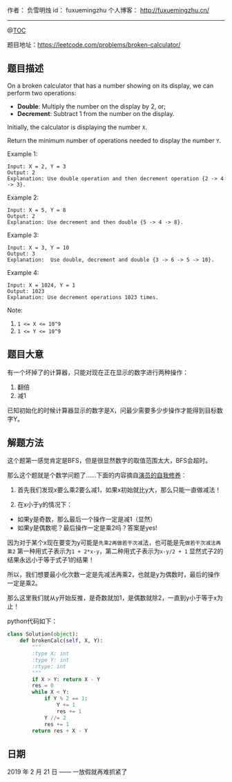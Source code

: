 作者： 负雪明烛
id：	fuxuemingzhu
个人博客：	http://fuxuemingzhu.cn/

---
@[TOC](目录)


题目地址：https://leetcode.com/problems/broken-calculator/


## 题目描述

On a broken calculator that has a number showing on its display, we can perform two operations:

- **Double**: Multiply the number on the display by 2, or;
- **Decrement**: Subtract 1 from the number on the display.

Initially, the calculator is displaying the number ``X``.

Return the minimum number of operations needed to display the number ``Y``.

Example 1:

    Input: X = 2, Y = 3
    Output: 2
    Explanation: Use double operation and then decrement operation {2 -> 4 -> 3}.

Example 2:

    Input: X = 5, Y = 8
    Output: 2
    Explanation: Use decrement and then double {5 -> 4 -> 8}.

Example 3:

    Input: X = 3, Y = 10
    Output: 3
    Explanation:  Use double, decrement and double {3 -> 6 -> 5 -> 10}.

Example 4:
    
    Input: X = 1024, Y = 1
    Output: 1023
    Explanation: Use decrement operations 1023 times.
 

Note:

1. ``1 <= X <= 10^9``
1. ``1 <= Y <= 10^9``


## 题目大意

有一个坏掉了的计算器，只能对现在正在显示的数字进行两种操作：

1. 翻倍
2. 减1

已知初始化的时候计算器显示的数字是X，问最少需要多少步操作才能得到目标数字Y。

## 解题方法

这个题第一感觉肯定是BFS，但是很显然数字的取值范围太大，BFS会超时。

那么这个题就是个数学问题了……下面的内容摘自[演员的自我修养][1]：

1. 首先我们发现x要么乘2要么减1，如果x初始就比y大，那么只能一直做减法！

2. 在x小于y的情况下：

- 如果y是奇数，那么最后一个操作一定是减1（显然）
- 如果y是偶数呢？最后操作一定是乘2吗？答案是yes!

因为对于某个x现在要变为y可能是``先乘2再做若干次减``法，也可能是先``做若干次减法再乘2``
第一种用式子表示为``1 + 2*x-y``，第二种用式子表示为``x-y/2 + 1``
显然式子2的结果永远小于等于式子1的结果！

所以，我们想要最小化次数一定是先减法再乘2，也就是y为偶数时，最后的操作一定是乘2。

那么这里我们就从y开始反推，是奇数就加1，是偶数就除2，一直到y小于等于x为止！

python代码如下：

```python
class Solution(object):
    def brokenCalc(self, X, Y):
        """
        :type X: int
        :type Y: int
        :rtype: int
        """
        if X > Y: return X - Y
        res = 0
        while X < Y:
            if Y % 2 == 1:
                Y += 1
                res += 1
            Y //= 2
            res += 1
        return res + X - Y
```

## 日期

2019 年 2 月 21 日 —— 一放假就再难抓紧了


  [1]: https://buptwc.com/2019/02/10/Leetcode-991-Broken-Calculator/
  [2]: https://zhanghuimeng.github.io/post/leetcode-991-broken-calculator/
